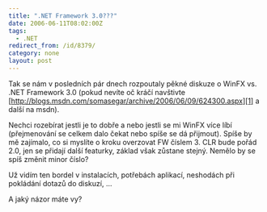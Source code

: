 ```yaml
---
title: ".NET Framework 3.0???"
date: 2006-06-11T08:02:00Z
tags:
  - .NET
redirect_from: /id/8379/
category: none
layout: post
---
```

Tak se nám v posledních pár dnech rozpoutaly pěkné diskuze o WinFX vs. .NET Framework 3.0 (pokud nevíte oč kráčí navštivte [http://blogs.msdn.com/somasegar/archive/2006/06/09/624300.aspx][1] a další na msdn).

Nechci rozebírat jestli je to dobře a nebo jestli se mi WinFX více líbí (přejmenování se celkem dalo čekat nebo spíše se dá přijmout). Spíše by mě zajímalo, co si myslíte o kroku overzovat FW číslem 3. CLR bude pořád 2.0, jen se přidají další featurky, základ však zůstane stejný. Nemělo by se spíš změnit minor číslo?

Už vidím ten bordel v instalacích, potřebách aplikací, neshodách při pokládání dotazů do diskuzí, ...

A jaký názor máte vy?

[1]: http://blogs.msdn.com/somasegar/archive/2006/06/09/624300.aspx
